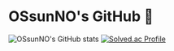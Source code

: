 # OSsunNO's GitHub 🫠

![OSsunNO's GitHub stats](https://github-readme-stats.vercel.app/api?username=OSsunNO&show_icons=true&theme=dark)
[![Solved.ac Profile](http://mazassumnida.wtf/api/v2/generate_badge?boj=1020sh)](https://solved.ac/1020sh/)



<!--
**OSsunNO/OSsunNO** is a ✨ _special_ ✨ repository because its `README.md` (this file) appears on your GitHub profile.

Here are some ideas to get you started:

- 🔭 I’m currently working on ...
- 🌱 I’m currently learning ...
- 👯 I’m looking to collaborate on ...
- 🤔 I’m looking for help with ...
- 💬 Ask me about ...
- 📫 How to reach me: ...
- 😄 Pronouns: ...
- ⚡ Fun fact: ...
-->
